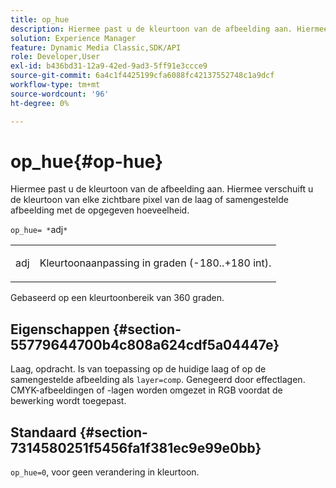 ```yaml
---
title: op_hue
description: Hiermee past u de kleurtoon van de afbeelding aan. Hiermee verschuift u de kleurtoon van elke zichtbare pixel van de laag of samengestelde afbeelding met de opgegeven hoeveelheid.
solution: Experience Manager
feature: Dynamic Media Classic,SDK/API
role: Developer,User
exl-id: b436bd31-12a9-42ed-9ad3-5ff91e3ccce9
source-git-commit: 6a4c1f4425199cfa6088fc42137552748c1a9dcf
workflow-type: tm+mt
source-wordcount: '96'
ht-degree: 0%

---
```


# op_hue{#op-hue}

Hiermee past u de kleurtoon van de afbeelding aan. Hiermee verschuift u de kleurtoon van elke zichtbare pixel van de laag of samengestelde afbeelding met de opgegeven hoeveelheid.

`op_hue= *`adj`*`

<table id="simpletable_7DC7ABA384664BDDAA65B8DEEF7859A8"> 
 <tr class="strow"> 
  <td class="stentry"> <p><span class="varname"> adj</span> </p> </td> 
  <td class="stentry"> <p>Kleurtoonaanpassing in graden (-180..+180 int). </p></td> 
 </tr> 
</table>

Gebaseerd op een kleurtoonbereik van 360 graden.

## Eigenschappen {#section-55779644700b4c808a624cdf5a04447e}

Laag, opdracht. Is van toepassing op de huidige laag of op de samengestelde afbeelding als `layer=comp`. Genegeerd door effectlagen. CMYK-afbeeldingen of -lagen worden omgezet in RGB voordat de bewerking wordt toegepast.

## Standaard {#section-7314580251f5456fa1f381ec9e99e0bb}

`op_hue=0`, voor geen verandering in kleurtoon.
